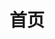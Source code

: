 ---
home: true
icon: home
title: 首页
heroImage: https://game.gtimg.cn/images/dfm/favicon.ico
bgImage: https://theme-hope-assets.vuejs.press/bg/6-light.svg
bgImageDark: https://theme-hope-assets.vuejs.press/bg/6-dark.svg
bgImageStyle:
  background-attachment: fixed
heroText: 三角洲速查清单 #三角洲工具箱
tagline: 自制三角洲小小速查清单
actions:
  - text: 查看清单
    link: ./guide/
    icon: book
    type: primary

  # - text: 案例
  #   link: ./demo/


highlights:
  - header: 在 三角洲速查清单 中寻找你想要的信息
    description: 我补充了官方工具的一些不足，但确实需要的一些内容。
    image: /assets/image/box.svg
    bgImage: https://theme-hope-assets.vuejs.press/bg/2-light.svg
    bgImageDark: https://theme-hope-assets.vuejs.press/bg/2-dark.svg
    bgImageStyle:
      background-repeat: repeat
      background-size: initial
    features:
      - title: 特勤处材料
        icon: clipboard-check
        details: 特勤处升级材料一览
        link: ./guide/tqc/tqc_upNeed.md

      - title: 背包
        icon: box-archive
        details: 局内背包存储分布一览
        link: ./guide/zb/bb_detail.md

      - title: 胸挂
        icon: bell
        details: 局内胸挂存储分布一览
        link: ./guide/zb/xg_detail.md




copyright: false
footer: 使用 <a href="https://theme-hope.vuejs.press/zh/" target="_blank">VuePress Theme Hope</a> 主题 | 个人练手项目  Copyright © 2024 墨気
---